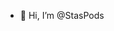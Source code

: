 - 👋 Hi, I’m @StasPods

<!---
StasPods/StasPods is a ✨ special ✨ repository because its `README.md` (this file) appears on your GitHub profile.
You can click the Preview link to take a look at your changes.
--->

